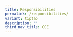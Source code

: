 ```yaml
---
title: Responsibilities
permalink: /responsibilities/
variant: tiptap
description: ""
third_nav_title: CCE
---
```

<p></p>